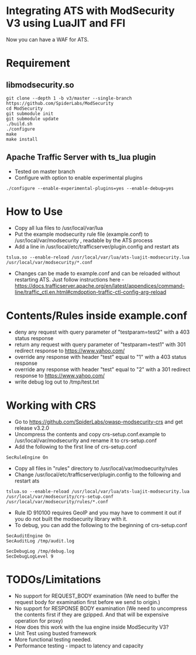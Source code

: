 Integrating ATS with ModSecurity V3 using LuaJIT and FFI
====

Now you can have a WAF for ATS.

Requirement 
====

libmodsecurity.so
----  

```
git clone --depth 1 -b v3/master --single-branch https://github.com/SpiderLabs/ModSecurity
cd ModSecurity
git submodule init
git submodule update
./build.sh
./configure
make 
make install
``` 

Apache Traffic Server with ts_lua plugin
----
 - Tested on master branch
 - Configure with option to enable experimental plugins

```
./configure --enable-experimental-plugins=yes --enable-debug=yes
```

How to Use
====
 - Copy all lua files to /usr/local/var/lua
 - Put the example modsecurity rule file (example.conf) to /usr/local/var/modsecurity , readable by the ATS process
 - Add a line in /usr/local/etc/trafficserver/plugin.config and restart ats

```
tslua.so --enable-reload /usr/local/var/lua/ats-luajit-modsecurity.lua /usr/local/var/modsecurity/*.conf
```

 - Changes can be made to example.conf and can be reloaded without restarting ATS. Just follow instructions here - https://docs.trafficserver.apache.org/en/latest/appendices/command-line/traffic_ctl.en.html#cmdoption-traffic-ctl-config-arg-reload 

Contents/Rules inside example.conf
====
 - deny any request with query parameter of "testparam=test2" with a 403 status response 
 - return any request with query parameter of "testparam=test1" with 301 redirect response to https://www.yahoo.com/
 - override any response with header "test" equal to "1" with a 403 status response
 - override any response with header "test" equal to "2" with a 301 redirect response to https://www.yahoo.com/
 - write debug log out to /tmp/test.txt

Working with CRS
====
 - Go to https://github.com/SpiderLabs/owasp-modsecurity-crs and get release v3.2.0
 - Uncompress the contents and copy crs-setup.conf.example to /usr/local/var/modsecurity and rename it to crs-setup.conf
 - Add the following to the first line of crs-setup.conf

```
SecRuleEngine On
```

 - Copy all files in "rules" directory to /usr/local/var/modsecurity/rules
 - Change /usr/local/etc/trafficserver/plugin.config to the following and restart ats

```
tslua.so --enable-reload /usr/local/var/lua/ats-luajit-modsecurity.lua /usr/local/var/modsecurity/crs-setup.conf
/usr/local/var/modsecurity/rules/*.conf
``` 
 - Rule ID 910100 requires GeoIP and you may have to comment it out if you do not built the modsecurity library with it.
 - To debug, you can add the following to the beginning of crs-setup.conf

```
SecAuditEngine On
SecAuditLog /tmp/audit.log

SecDebugLog /tmp/debug.log
SecDebugLogLevel 9

```

TODOs/Limitations
====
 - No support for REQUEST_BODY examination (We need to buffer the request body for examination first before we send to
   origin.)
 - No support for RESPONSE BODY examination (We need to uncompress the contents first if they are
   gzipped. And that will be expensive operation for proxy)
 - How does this work with the lua engine inside ModSecurity V3?
 - Unit Test using busted framework
 - More functional testing needed.
 - Performance testing - impact to latency and capacity 

